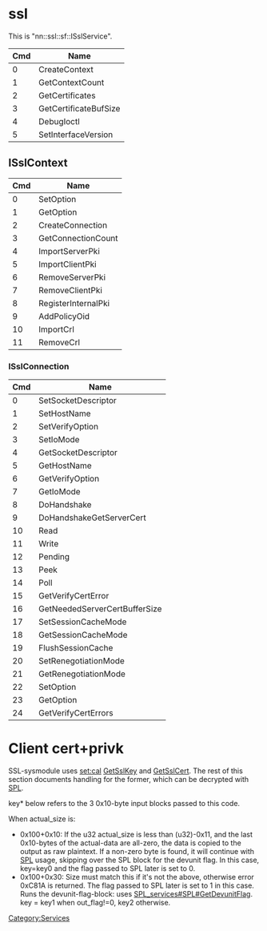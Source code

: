 # ssl

This is "nn::ssl::sf::ISslService".

| Cmd | Name                  |
| --- | --------------------- |
| 0   | CreateContext         |
| 1   | GetContextCount       |
| 2   | GetCertificates       |
| 3   | GetCertificateBufSize |
| 4   | DebugIoctl            |
| 5   | SetInterfaceVersion   |

## ISslContext

| Cmd | Name                |
| --- | ------------------- |
| 0   | SetOption           |
| 1   | GetOption           |
| 2   | CreateConnection    |
| 3   | GetConnectionCount  |
| 4   | ImportServerPki     |
| 5   | ImportClientPki     |
| 6   | RemoveServerPki     |
| 7   | RemoveClientPki     |
| 8   | RegisterInternalPki |
| 9   | AddPolicyOid        |
| 10  | ImportCrl           |
| 11  | RemoveCrl           |

### ISslConnection

| Cmd | Name                          |
| --- | ----------------------------- |
| 0   | SetSocketDescriptor           |
| 1   | SetHostName                   |
| 2   | SetVerifyOption               |
| 3   | SetIoMode                     |
| 4   | GetSocketDescriptor           |
| 5   | GetHostName                   |
| 6   | GetVerifyOption               |
| 7   | GetIoMode                     |
| 8   | DoHandshake                   |
| 9   | DoHandshakeGetServerCert      |
| 10  | Read                          |
| 11  | Write                         |
| 12  | Pending                       |
| 13  | Peek                          |
| 14  | Poll                          |
| 15  | GetVerifyCertError            |
| 16  | GetNeededServerCertBufferSize |
| 17  | SetSessionCacheMode           |
| 18  | GetSessionCacheMode           |
| 19  | FlushSessionCache             |
| 20  | SetRenegotiationMode          |
| 21  | GetRenegotiationMode          |
| 22  | SetOption                     |
| 23  | GetOption                     |
| 24  | GetVerifyCertErrors           |

# Client cert+privk

SSL-sysmodule uses [set:cal](Settings%20services.md "wikilink")
[GetSslKey](Settings%20services#GetSslKey.md##GetSslKey "wikilink") and
[GetSslCert](Settings%20services#GetSslCert.md##GetSslCert "wikilink").
The rest of this section documents handling for the former, which can be
decrypted with [SPL](SPL%20services.md "wikilink").

key\* below refers to the 3 0x10-byte input blocks passed to this code.

When actual\_size is:

  - 0x100+0x10: If the u32 actual\_size is less than (u32)-0x11, and the
    last 0x10-bytes of the actual-data are all-zero, the data is copied
    to the output as raw plaintext. If a non-zero byte is found, it will
    continue with [SPL](SPL%20services.md "wikilink") usage, skipping
    over the SPL block for the devunit flag. In this case, key=key0 and
    the flag passed to SPL later is set to 0.
  - 0x100+0x30: Size must match this if it's not the above, otherwise
    error 0xC81A is returned. The flag passed to SPL later is set to 1
    in this case. Runs the devunit-flag-block: uses
    [SPL\_services\#SPL\#GetDevunitFlag](SPL%20services#SPL#GetDevunitFlag.md##SPL#GetDevunitFlag "wikilink").
    key = key1 when out\_flag\!=0, key2 otherwise.

[Category:Services](Category:Services "wikilink")
